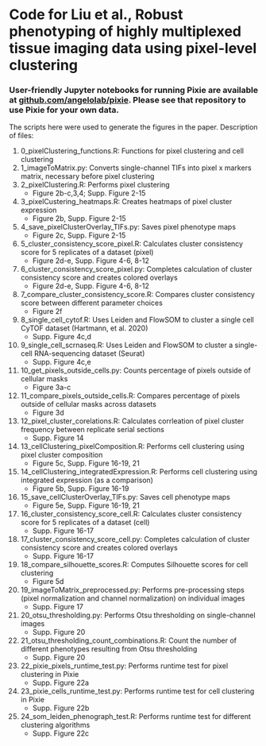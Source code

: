 # Code for Liu et al., Robust phenotyping of highly multiplexed tissue imaging data using pixel-level clustering

### User-friendly Jupyter notebooks for running Pixie are available at [github.com/angelolab/pixie](https://github.com/angelolab/pixie). Please see that repository to use Pixie for your own data.

The scripts here were used to generate the figures in the paper. Description of files:
1. 0_pixelClustering_functions.R: Functions for pixel clustering and cell clustering
2. 1_imageToMatrix.py: Converts single-channel TIFs into pixel x markers matrix, necessary before pixel clustering
3. 2_pixelClustering.R: Performs pixel clustering
    - Figure 2b-c,3,4; Supp. Figure 2-15
4. 3_pixelCustering_heatmaps.R: Creates heatmaps of pixel cluster expression
    - Figure 2b, Supp. Figure 2-15
5. 4_save_pixelClusterOverlay_TIFs.py: Saves pixel phenotype maps
    - Figure 2c, Supp. Figure 2-15
6. 5_cluster_consistency_score_pixel.R: Calculates cluster consistency score for 5 replicates of a dataset (pixel)
    - Figure 2d-e, Supp. Figure 4-6, 8-12
7. 6_cluster_consistency_score_pixel.py: Completes calculation of cluster consistency score and creates colored overlays
    - Figure 2d-e, Supp. Figure 4-6, 8-12
8. 7_compare_cluster_consistency_score.R: Compares cluster consistency score between different parameter choices
    - Figure 2f
9. 8_single_cell_cytof.R: Uses Leiden and FlowSOM to cluster a single cell CyTOF dataset (Hartmann, et al. 2020)
    - Supp. Figure 4c,d
10. 9_single_cell_scrnaseq.R: Uses Leiden and FlowSOM to cluster a single-cell RNA-sequencing dataset (Seurat)
    - Supp. Figure 4c,e
11. 10_get_pixels_outside_cells.py: Counts percentage of pixels outside of cellular masks
    - Figure 3a-c
12. 11_compare_pixels_outside_cells.R: Compares percentage of pixels outside of cellular masks across datasets
    - Figure 3d
13. 12_pixel_cluster_corelations.R: Calculates corrleation of pixel cluster frequency between replicate serial sections
    - Supp. Figure 14
14. 13_cellClustering_pixelComposition.R: Performs cell clustering using pixel cluster composition
    - Figure 5c, Supp. Figure 16-19, 21
15. 14_cellClustering_integratedExpression.R: Performs cell clustering using integrated expression (as a comparison)
    - Figure 5b, Supp. Figure 16-19
16. 15_save_cellClusterOverlay_TIFs.py: Saves cell phenotype maps
    - Figure 5e, Supp. Figure 16-19, 21
17. 16_cluster_consistency_score_cell.R: Calculates cluster consistency score for 5 replicates of a dataset (cell)
    - Supp. Figure 16-17
18. 17_cluster_consistency_score_cell.py: Completes calculation of cluster consistency score and creates colored overlays
    - Supp. Figure 16-17
19. 18_compare_silhouette_scores.R: Computes Silhouette scores for cell clustering
    - Figure 5d
20. 19_imageToMatrix_preprocessed.py: Performs pre-processing steps (pixel normalization and channel normalization) on individual images
    - Supp. Figure 17
21. 20_otsu_thresholding.py: Performs Otsu thresholding on single-channel images
    - Supp. Figure 20
22. 21_otsu_thresholding_count_combinations.R: Count the number of different phenotypes resulting from Otsu thresholding
    - Supp. Figure 20
23. 22_pixie_pixels_runtime_test.py: Performs runtime test for pixel clustering in Pixie
    - Supp. Figure 22a
24. 23_pixie_cells_runtime_test.py: Performs runtime test for cell clustering in Pixie
    - Supp. Figure 22b
25. 24_som_leiden_phenograph_test.R: Performs runtime test for different clustering algorithms
    - Supp. Figure 22c
